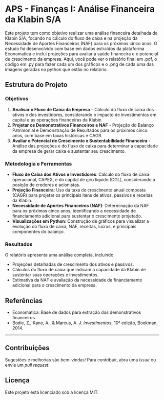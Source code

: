 # APS - Finanças I: Análise Financeira da Klabin S/A

Este projeto tem como objetivo realizar uma análise financeira detalhada da Klabin S/A, focando no cálculo do fluxo de caixa e na projeção da Necessidade de Aportes Financeiros (NAF) para os próximos cinco anos. O estudo foi desenvolvido com base em dados extraídos da plataforma Economatica e inclui projeções para avaliar a saúde financeira e o potencial de crescimento da empresa. Aqui, você pode ver o relatório final em .pdf, o código em .py para fazer cada um dos gráficos e o .png de cada uma das imagens geradas no python que estão no relatório.

## Estrutura do Projeto

### Objetivos

1. **Analisar o Fluxo de Caixa da Empresa** - Cálculo do fluxo de caixa dos ativos e dos investidores, considerando o impacto de investimentos em capital e as operações financeiras da Klabin.
2. **Projetar os Demonstrativos Financeiros e NAF** - Projeção do Balanço Patrimonial e Demonstração de Resultados para os próximos cinco anos, com base em taxas históricas e CAGR.
3. **Avaliar o Potencial de Crescimento e Sustentabilidade Financeira** - Análise das projeções e do fluxo de caixa para determinar a capacidade da empresa de gerar caixa e sustentar seu crescimento.

### Metodologia e Ferramentas

- **Fluxo de Caixa dos Ativos e Investidores**: Cálculo do fluxo de caixa operacional, CAPEX, e do capital de giro líquido (CGL), considerando a posição de credores e acionistas.
- **Projeção Financeira**: Uso da taxa de crescimento anual composta (CAGR) para projetar os principais itens de ativos, passivos e receitas da Klabin.
- **Necessidade de Aportes Financeiros (NAF)**: Determinação da NAF para os próximos cinco anos, identificando a necessidade de financiamento adicional para sustentar o crescimento projetado.
- **Visualizações em Python**: Construção de gráficos para visualizar a evolução do fluxo de caixa, NAF, receitas, lucros, e principais componentes do balanço.

### Resultados

O relatório apresenta uma análise completa, incluindo:
- Projeções detalhadas de crescimento dos ativos e passivos.
- Cálculos do fluxo de caixa que indicam a capacidade da Klabin de sustentar suas operações e investimentos.
- Estimativa da NAF e avaliação da necessidade de financiamento adicional para o crescimento da empresa.


## Referências

- Economatica: Base de dados para extração dos demonstrativos financeiros.
- Bodie, Z., Kane, A., & Marcus, A. J. *Investimentos*, 10ª edição, Bookman, 2014.

---

## Contribuições

Sugestões e melhorias são bem-vindas! Para contribuir, abra uma *issue* ou envie um *pull request*.

## Licença

Este projeto está licenciado sob a licença MIT.
